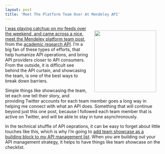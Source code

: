 ```yaml
---
layout: post
title: 'Meet The Platform Team Over At Mendeley API'
---
```

<p><a href="http://dev.mendeley.com/"><img style="padding: 15px;" src="https://s3.amazonaws.com/kinlane-productions/api-evangelist/mendeley/mendeley-logo-square.png" alt="" width="200" align="right" /></a></p>
<p><a href="http://dev.mendeley.com/">I was playing catchup on my feeds over the weekend, and came across a nice, </a><a href="http://blog.mendeley.com/start-up-life/mendelife/meet-the-platform-team-part-i/">meet the Mendeley platform team post</a>, from the <a href="http://dev.mendeley.com/">academic research API</a>. I&rsquo;m a big fan of these types of efforts, that help humanize API operations, and bring API providers closer to API consumers. From the outside, it is difficult see behind the API curtain, and showcasing the team, is one of the best ways to break down barriers.</p>
<p>Simple things like showcasing the team, let each one tell their story, and providing Twitter accounts for each team member goes a long way in helping me connect with what an API does. Something that will continue beyond just this one post, because I followed each team member that is active on Twitter, and will be able to stay in tune asynchronously.</p>
<p>In the technical shuffle of API oeprations, it can be easy to forget about little touches like this, which is why I&rsquo;m going to <a href="http://management.apievangelist.com/building-blocks.html">add team showcase as a building block to my API management list</a>. When you are building out your API management strategy, it helps to have things like team showcase on the checklist.</p>